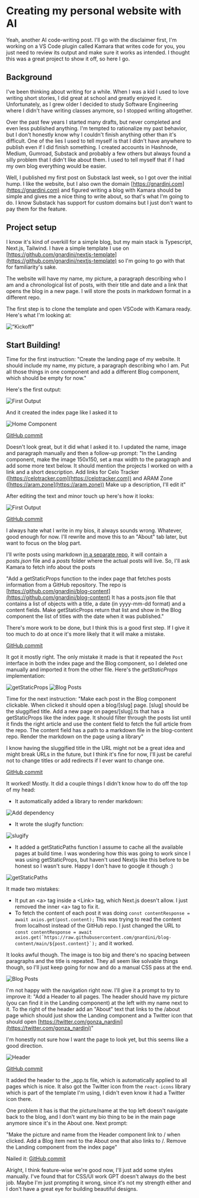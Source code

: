 # Creating my personal website with AI

Yeah, another AI code-writing post. I'll go with the disclaimer first, I'm working on a VS Code plugin called Kamara that writes code for you, you just need to review its output and make sure it works as intended. I thought this was a great project to show it off, so here I go.

## Background

I've been thinking about writing for a while. When I was a kid I used to love writing short stories, I did great at school and greatly enjoyed it. Unfortunately, as I grew older I decided to study Software Engineering where I didn't have writing classes anymore, so I stopped writing altogether.

Over the past few years I started many drafts, but never completed and even less published anything. I'm tempted to rationalize my past behavior, but I don't honestly know why I couldn't finish anything other than it's difficult. One of the lies I used to tell myself is that I didn't have anywhere to publish even if I did finish something. I created accounts in Hashnode, Medium, Gumroad, Substack and probably a few others but always found a silly problem that I didn't like about them. I used to tell myself that if I had my own blog everything would be easier.

Well, I published my first post on Substack last week, so I got over the initial hump. I like the website, but I also own the domain [https://gnardini.com](https://gnardini.com) and figured writing a blog with Kamara should be simple and gives me a nice thing to write about, so that's what I'm going to do. I know Substack has support for custom domains but I just don't want to pay them for the feature.


## Project setup

I know it's kind of overkill for a simple blog, but my main stack is Typescript, Next.js, Tailwind. I have a simple template I use on [https://github.com/gnardini/nextjs-template](https://github.com/gnardini/nextjs-template) so I'm going to go with that for familiarity's sake.

The website will have my name, my picture, a paragraph describing who I am and a chronological list of posts, with their title and date and a link that opens the blog in a new page. I will store the posts in markdown format in a different repo.

The first step is to clone the template and open VSCode with Kamara ready. Here's what I'm looking at:

<img src="https://raw.githubusercontent.com/gnardini/blog-content/main/images/personal-website/image10.png" alt= “Kickoff”>

## Start Building!

Time for the first instruction: "Create the landing page of my website. It should include my name, my picture, a paragraph describing who I am. Put all those things in one component and add a different Blog component, which should be empty for now."

Here's the first output:

<img src="https://raw.githubusercontent.com/gnardini/blog-content/main/images/personal-website/image6.png" alt="First Output">

And it created the index page like I asked it to

<img src="https://raw.githubusercontent.com/gnardini/blog-content/main/images/personal-website/image9.png" alt="Home Component">

[GitHub commit](https://github.com/gnardini/blog/commit/a83185dd52aa1914cdcabf6ae9c28fb21a35cc99)

Doesn't look great, but it did what I asked it to. I updated the name, image and paragraph manually and then a follow-up prompt: "In the Landing component, make the image 150x150, set a max width to the paragraph and add some more text below. It should mention the projects I worked on with a link and a short description. Add links for Celo Tracker ([https://celotracker.com](https://celotracker.com)) and ARAM Zone ([https://aram.zone](https://aram.zone)) Make up a description, I'll edit it"

After editing the text and minor touch up here's how it looks:

<img src="https://raw.githubusercontent.com/gnardini/blog-content/main/images/personal-website/image11.png" alt="First Output">

[GitHub commit](https://github.com/gnardini/blog/commit/a91020f8f8954d716eb005767296ea0e14c5f146)

I always hate what I write in my bios, it always sounds wrong. Whatever, good enough for now. I'll rewrite and move this to an "About" tab later, but want to focus on the blog part.

I'll write posts using markdown [in a separate repo](https://github.com/gnardini/blog-content), it will contain a *posts.json* file and a *posts* folder where the actual posts will live. So, I'll ask Kamara to fetch info about the posts

"Add a getStaticProps function to the index page that fetches posts information from a GitHub repository. The repo is [https://github.com/gnardini/blog-content](https://github.com/gnardini/blog-content) It has a posts.json file that contains a list of objects with a title, a date (in yyyy-mm-dd format) and a content fields. Make getStaticProps return that list and show in the Blog component the list of titles with the date when it was published."

There's more work to be done, but I think this is a good first step. If I give it too much to do at once it's more likely that it will make a mistake.

[GitHub commit](https://github.com/gnardini/blog/commit/88cc460dd39f62dbc0cf81bf567b79bfbe6cac38)

It got it mostly right. The only mistake it made is that it repeated the `Post` interface in both the index page and the Blog component, so I deleted one manually and imported it from the other file. Here's the *getStaticProps* implementation:

<img src="https://raw.githubusercontent.com/gnardini/blog-content/main/images/personal-website/image8.png" alt="getStaticProps">
<img src="https://raw.githubusercontent.com/gnardini/blog-content/main/images/personal-website/image4.png" alt="Blog Posts">

Time for the next instruction: "Make each post in the Blog component clickable. When clicked it should open a blog/[slug] page. [slug] should be the sluggified title. Add a new page on pages/[slug].ts that has a getStaticProps like the index page. It should filter through the posts list until it finds the right article and use the content field to fetch the full article from the repo. The content field has a path to a markdown file in the blog-content repo. Render the markdown on the page using a library"

I know having the sluggified title in the URL might not be a great idea and might break URLs in the future, but I think it's fine for now, I'll just be careful not to change titles or add redirects if I ever want to change one.

[GitHub commit](https://github.com/gnardini/blog/commit/66a166f77dc90ae4dbacf6e0503377eb2c9b3960)

It worked! Mostly. It did a couple things I didn't know how to do off the top of my head:

* It automatically added a library to render markdown:

<img src="https://raw.githubusercontent.com/gnardini/blog-content/main/images/personal-website/image1.png" alt="Add dependency">

* It wrote the slugify function:

<img src="https://raw.githubusercontent.com/gnardini/blog-content/main/images/personal-website/image5.png" alt="slugify">

* It added a getStaticPaths function I assume to cache all the available pages at build time. I was wondering how this was going to work since I was using getStaticProps, but haven't used Nextjs like this before to be honest so I wasn't sure. Happy I don't have to google it though :) 

<img src="https://raw.githubusercontent.com/gnardini/blog-content/main/images/personal-website/image3.png" alt="getStaticPaths">

It made two mistakes:

* It put an &lt;a> tag inside a &lt;Link> tag, which Next.js doesn't allow. I just removed the inner &lt;a> tag to fix it.
* To fetch the content of each post it was doing `const contentResponse = await axios.get(post.content);` This was trying to read the content from localhost instead of the GitHub repo. I just changed the URL to ```const contentResponse = await axios.get(`https://raw.githubusercontent.com/gnardini/blog-content/main/${post.content}`);``` and it worked.

It looks awful though. The image is too big and there's no spacing between paragraphs and the title is repeated. They all seem like solvable things though, so I'll just keep going for now and do a manual CSS pass at the end.

<img src="https://raw.githubusercontent.com/gnardini/blog-content/main/images/personal-website/image2.png" alt="Blog Posts">

I'm not happy with the navigation right now. I'll give it a prompt to try to improve it: "Add a Header to all pages. The header should have my picture (you can find it in the Landing component) at the left with my name next to it. To the right of the header add an "About" text that links to the /about page which should just show the Landing component and a Twitter icon that should open [https://twitter.com/gonza_nardini](https://twitter.com/gonza_nardini)"

I'm honestly not sure how I want the page to look yet, but this seems like a good direction.

<img src="https://raw.githubusercontent.com/gnardini/blog-content/main/images/personal-website/image7.png" alt="Header">

[GitHub commit](https://github.com/gnardini/blog/commit/15cbe7ed742c06bef8e362392bde69346938fc6e)

It added the header to the _app.ts file, which is automatically applied to all pages which is nice. It also got the Twitter icon from the `react-icons` library which is part of the template I'm using, I didn't even know it had a Twitter icon there.

One problem it has is that the picture/name at the top left doesn't navigate back to the blog, and I don't want my bio thing to be in the main page anymore since it's in the About one. Next prompt:

"Make the picture and name from the Header component link to / when clicked. Add a Blog item next to the About one that also links to /. Remove the Landing component from the index page"

Nailed it: [GitHub commit](https://github.com/gnardini/blog/commit/f5c021188579d448f02b2c74a9e6be6f420e056a)

Alright, I think feature-wise we're good now, I'll just add some styles manually. I've found that for CSS/UI work GPT doesn't always do the best job. Maybe I'm just prompting it wrong, since it's not my strength either and I don't have a great eye for building beautiful designs.
